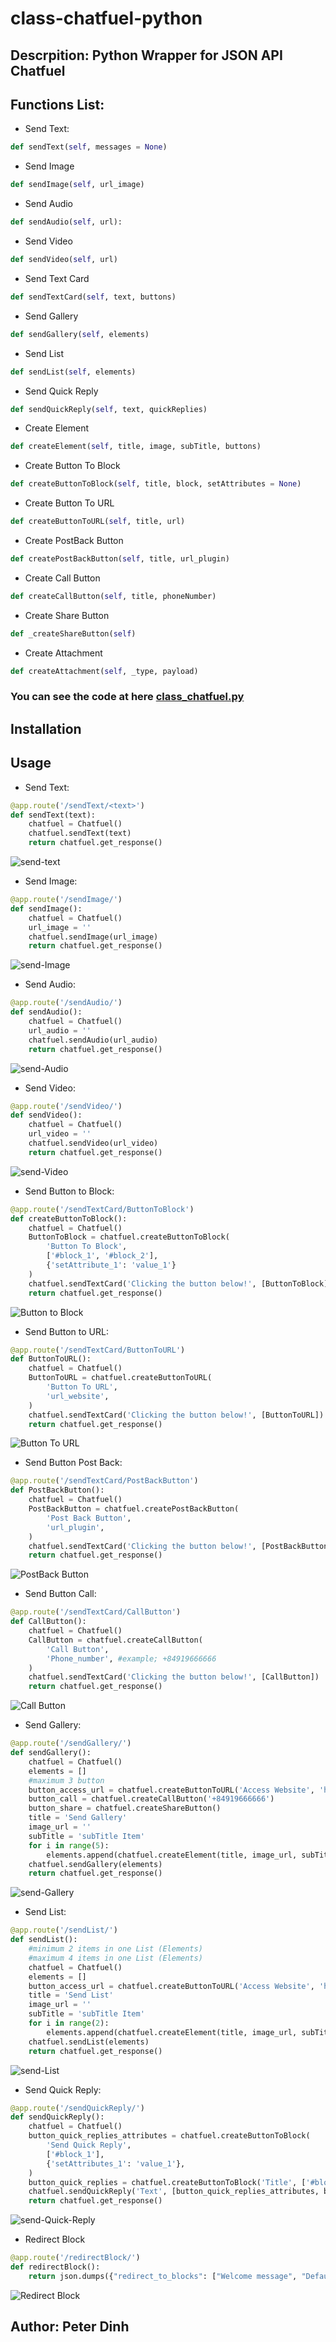 # class-chatfuel-python

## Descrpition: Python Wrapper for JSON API Chatfuel

## Functions List:
* Send Text:
```python
def sendText(self, messages = None)
```
* Send Image
```python
def sendImage(self, url_image)
```
* Send Audio
```python
def sendAudio(self, url):
```
* Send Video
```python
def sendVideo(self, url)
```
* Send Text Card
```python
def sendTextCard(self, text, buttons)
```
* Send Gallery
```python
def sendGallery(self, elements)
```
* Send List
```python
def sendList(self, elements)
```
* Send Quick Reply
```python
def sendQuickReply(self, text, quickReplies)
```
* Create Element
```python
def createElement(self, title, image, subTitle, buttons)
```

* Create Button To Block
```python
def createButtonToBlock(self, title, block, setAttributes = None)
```
* Create Button To URL
```python
def createButtonToURL(self, title, url)
```
* Create PostBack Button
```python
def createPostBackButton(self, title, url_plugin)
```
* Create Call Button
```python
def createCallButton(self, title, phoneNumber)
```
* Create Share Button
```python
def _createShareButton(self)
```
* Create Attachment
```python
def createAttachment(self, _type, payload)
```

### You can see the code at here [class_chatfuel.py](class-chatfuel-python/class-cchatfuel.py)

## Installation


## Usage
* Send Text:
```python
@app.route('/sendText/<text>')
def sendText(text):
    chatfuel = Chatfuel()
    chatfuel.sendText(text)
    return chatfuel.get_response()
```
![send-text](https://github.com/peter-dinh/class-chatfuel-python/blob/master/img/sendText.png)

* Send Image:
```python
@app.route('/sendImage/')
def sendImage():
    chatfuel = Chatfuel()
    url_image = ''
    chatfuel.sendImage(url_image)
    return chatfuel.get_response()
```
![send-Image](https://github.com/peter-dinh/class-chatfuel-python/blob/master/img/sendImage.png)

* Send Audio:
```python
@app.route('/sendAudio/')
def sendAudio():
    chatfuel = Chatfuel()
    url_audio = ''
    chatfuel.sendAudio(url_audio)
    return chatfuel.get_response()
```
![send-Audio](https://github.com/peter-dinh/class-chatfuel-python/blob/master/img/sendAudio.png)

* Send Video:
```python
@app.route('/sendVideo/')
def sendVideo():
    chatfuel = Chatfuel()
    url_video = ''
    chatfuel.sendVideo(url_video)
    return chatfuel.get_response()
```
![send-Video](https://github.com/peter-dinh/class-chatfuel-python/blob/master/img/sendVideo.png)

* Send Button to Block:
```python
@app.route('/sendTextCard/ButtonToBlock')
def createButtonToBlock():
    chatfuel = Chatfuel()
    ButtonToBlock = chatfuel.createButtonToBlock(
        'Button To Block',
        ['#block_1', '#block_2'],
        {'setAttribute_1': 'value_1'}
    )
    chatfuel.sendTextCard('Clicking the button below!', [ButtonToBlock])
    return chatfuel.get_response()
```
![Button to Block](https://github.com/peter-dinh/class-chatfuel-python/blob/master/img/buttontoBlock.png)

* Send Button to URL:
```python
@app.route('/sendTextCard/ButtonToURL')
def ButtonToURL():
    chatfuel = Chatfuel()
    ButtonToURL = chatfuel.createButtonToURL(
        'Button To URL',
        'url_website',
    )
    chatfuel.sendTextCard('Clicking the button below!', [ButtonToURL])
    return chatfuel.get_response()
```
![Button To URL](https://github.com/peter-dinh/class-chatfuel-python/blob/master/img/buttontoURL.png)

* Send Button Post Back:
```python
@app.route('/sendTextCard/PostBackButton')
def PostBackButton():
    chatfuel = Chatfuel()
    PostBackButton = chatfuel.createPostBackButton(
        'Post Back Button',
        'url_plugin',
    )
    chatfuel.sendTextCard('Clicking the button below!', [PostBackButton])
    return chatfuel.get_response()
```
![PostBack Button](https://github.com/peter-dinh/class-chatfuel-python/blob/master/img/buttontopostback.png)

* Send Button Call:
```python
@app.route('/sendTextCard/CallButton')
def CallButton():
    chatfuel = Chatfuel()
    CallButton = chatfuel.createCallButton(
        'Call Button',
        'Phone_number', #example; +84919666666
    )
    chatfuel.sendTextCard('Clicking the button below!', [CallButton])
    return chatfuel.get_response()
```
![Call Button](https://github.com/peter-dinh/class-chatfuel-python/blob/master/img/buttoncall.png)

* Send Gallery:
```python
@app.route('/sendGallery/')
def sendGallery():
    chatfuel = Chatfuel()
    elements = []
    #maximum 3 button
    button_access_url = chatfuel.createButtonToURL('Access Website', 'https://www.google.com.vn')
    button_call = chatfuel.createCallButton('+84919666666')
    button_share = chatfuel.createShareButton()
    title = 'Send Gallery'
    image_url = ''
    subTitle = 'subTitle Item'
    for i in range(5):
        elements.append(chatfuel.createElement(title, image_url, subTitle, [button_access_url, button_call, button_share]))
    chatfuel.sendGallery(elements)
    return chatfuel.get_response()
```
![send-Gallery](https://github.com/peter-dinh/class-chatfuel-python/blob/master/img/gallery.png)

* Send List:
```python
@app.route('/sendList/')
def sendList():
    #minimum 2 items in one List (Elements)
    #maximum 4 items in one List (Elements)
    chatfuel = Chatfuel()
    elements = []
    button_access_url = chatfuel.createButtonToURL('Access Website', 'https://www.google.com.vn')
    title = 'Send List'
    image_url = ''
    subTitle = 'subTitle Item'
    for i in range(2):
        elements.append(chatfuel.createElement(title, image_url, subTitle, [button_access_url]))
    chatfuel.sendList(elements)
    return chatfuel.get_response()

```
![send-List](https://github.com/peter-dinh/class-chatfuel-python/blob/master/img/sendList.png)

* Send Quick Reply:
```python
@app.route('/sendQuickReply/')
def sendQuickReply():
    chatfuel = Chatfuel()
    button_quick_replies_attributes = chatfuel.createButtonToBlock(
        'Send Quick Reply',
        ['#block_1'],
        {'setAttributes_1': 'value_1'},
    )
    button_quick_replies = chatfuel.createButtonToBlock('Title', ['#block_1'])
    chatfuel.sendQuickReply('Text', [button_quick_replies_attributes, button_quick_replies])
    return chatfuel.get_response()
```
![send-Quick-Reply](https://github.com/peter-dinh/class-chatfuel-python/blob/master/img/quickreply.png)

* Redirect Block
```python
@app.route('/redirectBlock/')
def redirectBlock():
    return json.dumps({"redirect_to_blocks": ["Welcome message", "Default answer"]})
```
![Redirect Block](https://github.com/peter-dinh/class-chatfuel-python/blob/master/img/redirectblock.png)


## Author: Peter Dinh
